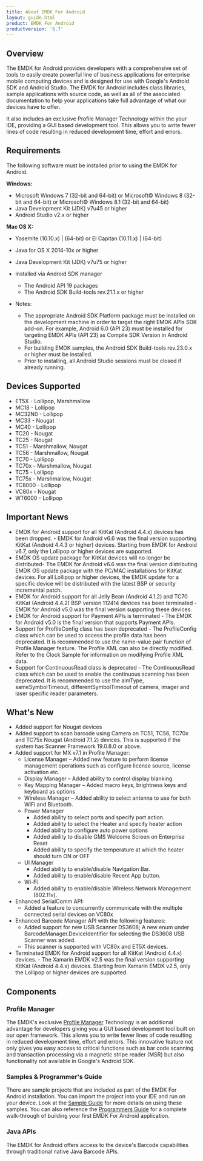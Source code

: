 ```yaml
---
title: About EMDK For Android
layout: guide.html
product: EMDK For Android
productversion: '6.7'
---
```


## Overview
The EMDK for Android provides developers with a comprehensive set of tools to easily create powerful line of business applications for enterprise mobile computing devices and is designed for use with Google's Android SDK and Android Studio. The EMDK for Android includes class libraries, sample applications with source code, as well as all of the associated documentation to help your applications take full advantage of what our devices have to offer.

It also includes an exclusive Profile Manager Technology within the your IDE, providing a GUI based development tool. This allows you to write fewer lines of code resulting in reduced development time, effort and errors.

## Requirements
The following software must be installed prior to using the EMDK for Android.
<!-- 
>**EMDK for Android 6.7 does not support Android Studio 3.0**
 --> 
**Windows:**
* Microsoft Windows 7 (32-bit and 64-bit)  or Microsoft&copy; Windows 8 (32-bit and 64-bit) or Microsoft&copy; Windows 8.1 (32-bit and 64-bit)
* Java Development Kit (JDK) v7u45 or higher
* Android Studio v2.x or higher
 
**Mac OS X:**  
* Yosemite (10.10.x) | (64-bit)  or El Capitan (10.11.x) | (64-bit)
* Java for OS X 2014-10x or higher
* Java Development Kit (JDK) v7u75 or higher
* Installed via Android SDK manager 
	* The Android API 19 packages
	* The Android SDK Build-tools rev.21.1.x or higher

* Notes:
	* The appropriate Android SDK Platform package must be installed on the development machine in order to target the right EMDK APIs SDK add-on. For example, Android 6.0 (API 23) must be installed for targeting EMDK APIs (API 23) as Compile SDK Version in Android Studio.
	* For building EMDK samples, the Android SDK Build-tools rev.23.0.x or higher must be installed.
	* Prior to installing, all Android Studio sessions must be closed if already running.

## Devices Supported

* ET5X   - Lollipop, Marshmallow
* MC18   - Lollipop
* MC32N0 - Lollipop
* MC33   - Nougat
* MC40   - Lollipop
* TC20   - Nougat
* TC25   - Nougat
* TC51   - Marshmallow, Nougat
* TC56   - Marshmallow, Nougat
* TC70   - Lollipop
* TC70x  - Marshmallow, Nougat
* TC75   - Lollipop
* TC75x  - Marshmallow, Nougat 
* TC8000 - Lollipop
* VC80x  - Nougat
* WT6000 - Lollipop

## Important News

* EMDK for Android support for all KitKat (Android 4.4.x) devices has been dropped. - EMDK for Android v6.6 was the final version supporting KitKat (Android 4.4.3 or higher) devices. Starting from EMDK for Android v6.7, only the Lollipop or higher devices are supported.
* EMDK OS update package for KitKat devices will no longer be distributed- The EMDK for Android v6.6 was the final version distributing EMDK OS update package with the PC/MAC installations for KitKat devices. For all Lollipop or higher devices, the EMDK update for a specific device will be distributed with the latest BSP or security incremental patch.
* EMDK for Android support for all Jelly Bean (Android 4.1.2) and TC70 KitKat (Android 4.4.2) BSP version 112414 devices has been terminated - EMDK for Android v5.0 was the final version supporting these devices.
* EMDK for Android support for Payment APIs is terminated - The EMDK for Android v5.0 is the final version that supports Payment APIs.
* Support for ProfileConfig class has been deprecated - The ProfileConfig class which can be used to access the profile data has been deprecated. It is recommended to use the name-value pair function of Profile Manager feature. The Profile XML can also be directly modified. Refer to the Clock Sample for information on modifying Profile XML data.
* Support for ContinuousRead class is deprecated - The ContinuousRead class which can be used to enable the continuous scanning has been deprecated. It is recommended to use the aimType, sameSymbolTimeout, differentSymbolTimeout of camera, imager and laser specific reader parameters.


## What's New

* Added support for Nougat devices
* Added support to scan barcode using Camera on TC51, TC56, TC70x and TC75x Nougat (Android 7.1.2) devices. This is supported if the system has Scanner Framework 19.0.8.0 or above.
* Added support for MX v7.1 in Profile Manager:
    * License Manager – Added new feature to perform license management operations such as configure license source, license activation etc.
    * Display Manager – Added ability to control display blanking.
    * Key Mapping Manager – Added macro keys, brightness keys and keyboard as options
    * Wireless Manager – Added ability to select antenna to use for both WiFi and Bluetooth.
    * Power Manager
        * Added ability to select ports and specify port action.
        * Added ability to select the Heater and specify heater action
        * Added ability to configure auto power options
        * Added ability to disable GMS Welcome Screen on Enterprise Reset
        * Added ability to specify the temperature at which the heater should turn ON or OFF
    * UI Manager
        * Added ability to enable/disable Navigation Bar.
        * Added ability to enable/disable Recent App button.
    * Wi-Fi
        * Added ability to enable/disable Wireless Network Management (802.11v).
* Enhanced SerialComm API:
    * Added a feature to concurrently communicate with the multiple connected serial devices on VC80x
* Enhanced Barcode Manager API with the following features:
    * Added support for new USB Scanner DS3608; A new enum under BarcodeManager.DeviceIdentifier for selecting the DS3608 USB Scanner was added.
    * This scanner is supported with VC80x and ET5X devices.
* Terminated EMDK for Android support for all KitKat (Android 4.4.x) devices. - The Xamarin EMDK v2.5 was the final version supporting KitKat (Android 4.4.x) devices. Starting from Xamarin EMDK v2.5, only the Lollipop or higher devices are supported.

## Components

### Profile Manager
The EMDK's exclusive [Profile Manager](../profile-manager) Technology is an additional advantage for developers giving you a GUI based development tool built on our open framework. This allows you to write fewer lines of code resulting in reduced development time, effort and errors. This innovative feature not only gives you easy access to critical functions such as bar code scanning and transaction processing via a magnetic stripe reader (MSR) but also functionality not available in Google's Android SDK.

<!-- 1/29/18- removed per eng. 
### EMDK Device Runtime
In order for your application to use the EMDK For Android, you will need to install the EMDK Device Runtime on each device. This runtime is included with the EMDK For Android installation. Check the [Setup Guide](../setupDevice) for instructions. In the future the EMDK Services will be included with the default operating system for the device.
-->

### Samples & Programmer's Guide
There are sample projects that are included as part of the EMDK For Android installation. You can import the project into your IDE and run on your device. Look at the [Sample Guide](../..//samples/) for more details on using these samples. You can also reference the [Programmers Guide](../../tutorial/) for a complete walk-through of building your first EMDK For Android application.

### Java APIs
The EMDK for Android offers access to the device's Barcode capabilities through traditional native Java Barcode APIs.

<!-- 1/29/18- removed per eng. 
### Intent APIs
The EMDK for Android will continue to support the [DataCapture](../reference/refdatacaptureintent) and [Battery Intent](../reference/refbatteryintent) APIs that were previously available on individual device types. 
-->
























